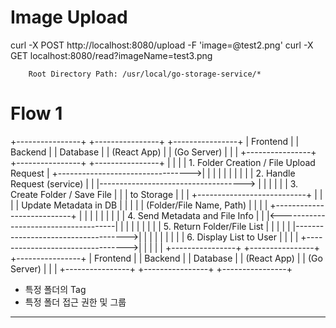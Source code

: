 # Image Upload 
curl -X POST http://localhost:8080/upload -F 'image=@test2.png'
curl -X GET localhost:8080/read?imageName=test3.png
```
	Root Directory Path: /usr/local/go-storage-service/*
```

# Flow 1 
+----------------+                 +----------------+                  +----------------+
|   Frontend     |                 |    Backend     |                  |   Database     |
| (React App)    |                 |   (Go Server)  |                  |                |
+----------------+                 +----------------+                  +----------------+
       |                                |                                      |
       |  1. Folder Creation / File Upload Request                             |
       +--------------------------------->|                                    |
       |                                |                                      |
       |                                |                                      |
       |                                |  2. Handle Request (service)         |
       |                                |------------------------------------> |
       |                                |                                      |
       |                                |    3. Create Folder / Save File       |
       |                                |    to Storage                          |
       |                                |    +---------------------------+       |
       |                                |    |   Update Metadata in DB  |       |
       |                                |    | (Folder/File Name, Path)  |       |
       |                                |    +---------------------------+       |
       |                                |                                      |
       |                                |                                      |
       |                                |  4. Send Metadata and File Info       |
       |                                |<-------------------------------------|
       |                                |                                      |
       |                                |                                      |
       |                                |  5. Return Folder/File List           |
       |                                |                                      |
       |                                |------------------------------------>|
       |                                |                                      |
       |                                |                                      |
       |                                |  6. Display List to User              |
       |                                |                                      |
       +--------------------------------->|                                      |
       |                                |                                      |
+----------------+                 +----------------+                  +----------------+
|   Frontend     |                 |    Backend     |                  |   Database     |
| (React App)    |                 |   (Go Server)  |                  |                |
+----------------+                 +----------------+                  +----------------+

* 특정 폴더의 Tag
* 특정 폴더 접근 권한 및 그룹

<hr />
